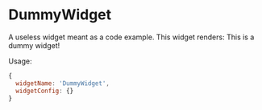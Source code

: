 # DummyWidget

A useless widget meant as a code example. This widget renders:
<span className="dummy-widget">This is a dummy widget!</span>

Usage: 
```javascript
{
  widgetName: 'DummyWidget',
  widgetConfig: {}
}
```
